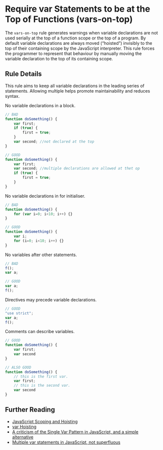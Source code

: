 # Require var Statements to be at the Top of Functions (vars-on-top)

The `vars-on-top` rule generates warnings when variable declarations are not used serially at the top of a function scope or the top of a program.
By default variable declarations are always moved (“hoisted”) invisibly to the top of their containing scope by the JavaScript interpreter.
This rule forces the programmer to represent that behaviour by manually moving the variable declaration to the top of its containing scope.

## Rule Details

This rule aims to keep all variable declarations in the leading series of statements.
Allowing multiple helps promote maintainability and reduces syntax.

No variable declarations in a block.

```js
// BAD
function doSomething() {
    var first;
    if (true) {
        first = true;
    }
    var second; //not declared at the top
}

// GOOD
function doSomething() {
    var first;
    var second; //multiple declarations are allowed at thet op
    if (true) {
        first = true;
    }
}
```

No variable declarations in for initialiser.

```js
// BAD
function doSomething() {
    for (var i=0; i<10; i++) {}
}

// GOOD
function doSomething() {
    var i;
    for (i=0; i<10; i++) {}
}
```

No variables after other statements.

```js
// BAD
f();
var a;

// GOOD
var a;
f();
```

Directives may precede variable declarations.

```js
// GOOD
"use strict";
var a;
f();
```

Comments can describe variables.

```js
// GOOD
function doSomething() {
    var first;
    var second
}

// ALSO GOOD
function doSomething() {
    // this is the first var.
    var first;
    // this is the second var.
    var second
}
```

## Further Reading

* [JavaScript Scoping and Hoisting](http://www.adequatelygood.com/JavaScript-Scoping-and-Hoisting.html)
* [var Hoisting](https://developer.mozilla.org/en-US/docs/Web/JavaScript/Reference/Statements/var#var_hoisting)
* [A criticism of the Single Var Pattern in JavaScript, and a simple alternative](http://danielhough.co.uk/blog/single-var-pattern-rant/)
* [Multiple var statements in JavaScript, not superfluous](http://benalman.com/news/2012/05/multiple-var-statements-javascript/)
